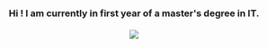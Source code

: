 <h3 align="center">
   Hi ! I am currently in first year of a master's degree in IT.
   </br></br>
   <a href="https://github-readme-stats-git-masterrstaa-rickstaa.vercel.app/api/top-langs/?username=Amaroke&layout=compact&hide_title=true&theme=transparent&langs_count=10&hide=Standard%20ML,Lex,Hack,Shell,QMake,Assembly,OCaml,Makefile,Prolog,Objective-C,Matlab&exclude_repo=ShareCount">
   <img align="center" src="https://github-readme-stats-git-masterrstaa-rickstaa.vercel.app/api/top-langs/?username=Amaroke&layout=compact&hide_title=true&theme=transparent&langs_count=10&hide=Standard%20ML,Lex,Hack,Shell,QMake,Assembly,OCaml,Makefile,Prolog,Objective-C,Matlab&exclude_repo=ShareCount" />
   </a>
</h3>
